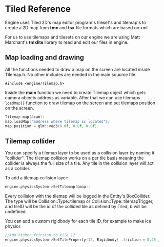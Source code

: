 # Tiled Reference
Engine uses Tiled 2D's map editor program's tileset's and tilemap's to create a 2D map from **tmx** and **tsx** file formats which are based on xml.

For us to use tilemaps and tilesets on our engine we are using Matt Marchant's **tmxlite** library to read and edit our files in engine.

## Map loading and drawing

All the functions needed to draw a map on the screen are located inside Tilemap.h. No other includes are needed in the main souurce file.

`#include <engine/Tilemap.h>`

Inside the **main** function we need to create Tilemap object which gets camera objects address as variable.
After that we can use tilemaps `loadMap()` function to draw tilemap on the screen and set tilemaps position on the screen.

```cpp
Tilemap map(&cam);
map.loadMap("address where tilemap is located");
map.position = glm::vec3(0.0f, 0.0f, 0.0f);
```

## Tilemap collider

You can specify a tilemap layer to be used as a collision layer by naming it "collider".
The tilemap collision works on a per tile basis meaning the collider is always the full size of a tile. Any tile in the collision layer will act as a collider.

To add a tilemap collision layer:
```cpp
engine.physicsSystem->SetTilemap(&map);
```

Every collision with the tilemap will be logged in the Entity's BoxCollider. The type will be Collision::Type::tilemap or Collision::Type::tilemapTrigger, and tileID will be the id of the collided tile as defined by Tiled, b will be undefined.

You can add a custom rigidbody for each tile ID, for example to make ice physics
```cpp
//Add higher friction to tile 12
engine.physicsSystem->SetTileProperty(12, Rigidbody{ .friction = 0.25 })
```